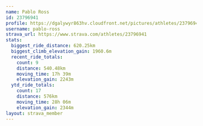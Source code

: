 ```yaml
---
name: Pablo Ross
id: 23796941
profile: https://dgalywyr863hv.cloudfront.net/pictures/athletes/23796941/14615399/1/large.jpg
username: pablo-ross
strava_url: https://www.strava.com/athletes/23796941
stats:
  biggest_ride_distance: 620.25km
  biggest_climb_elevation_gain: 1960.6m
  recent_ride_totals:
    count: 9
    distance: 540.48km
    moving_time: 17h 39m
    elevation_gain: 2243m
  ytd_ride_totals:
    count: 17
    distance: 576km
    moving_time: 28h 06m
    elevation_gain: 2344m
layout: strava_member
--- 
```

